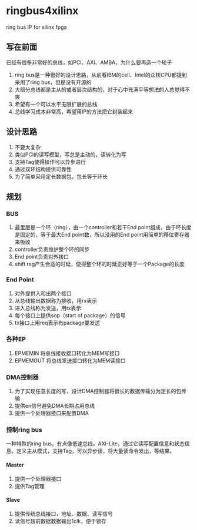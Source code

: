 # ringbus4xilinx
ring bus IP for xilinx fpga

##  写在前面
已经有很多非常好的总线，如PCI、AXI、AMBA，为什么要再造一个轮子


1. ring bus是一种很好的设计思路，从前看IBM的cell、Intel的众核CPU都提到采用了ring bus，但是没有开源的
2. 大部分总线都是主从的或者层次结构的，对于心中充满平等想法的人总觉得不爽
3. 希望有一个可以水平无限扩展的总线
4. 总线学习成本非常高，希望用IP的方法把它封装起来

## 设计思路
1. 不要太复杂
2. 类似PCI的读写模型，写总是主动的，读转化为写
3. 支持Tag使得操作可以异步进行
4. 通过双环结构提供可靠性
5. 为了简单采用定长数据包，包长等于环长

## 规划
### BUS
1. 最里层是一个环（ring），由一个controller和若干End point组成，由于环长度是固定的，等于最大End point数，所以没用的End point用简单的移位寄存器来吸收
2. controller负责维护整个环的同步
3. End point负责对外接口
4. shift reg产生合适的时延，使得整个环的时延正好等于一个Package的长度

### End Point
1. 对外提供入和出两个接口
2. 从总线输出数据称为接收，用rx表示
3. 进入总线称为发送，用tx表示
4. 每个接口上提供sop（start of package）的信号
5. tx接口上用req表示有package要发送

### 各种EP
1. EPMEMIN 将总线接收接口转化为MEM写接口
2. EPMEMOUT 将总线发送接口转化为MEM读接口

### DMA控制器
1. 为了实现任意长度的写，设计DMA控制器将很长的数据传输分为定长的包传输
2. 提供en信号避免DMA长期占用总线
3. 提供一个处理器接口来配置DMA

### 控制ring bus
一种特殊的ring bus，有点像低速总线，AXI-Lite，通过它读写配置信息和状态信息。定义主从模式，支持Tag，可以异步读，将大量读命令发出，等结果。
#### Master 
1. 提供一个处理器接口
2. 提供Tag管理

#### Slave
1. 提供传统总线接口，地址、数据、读写信号
2. 读信号超前数据数据输出1clk，便于锁存





 
